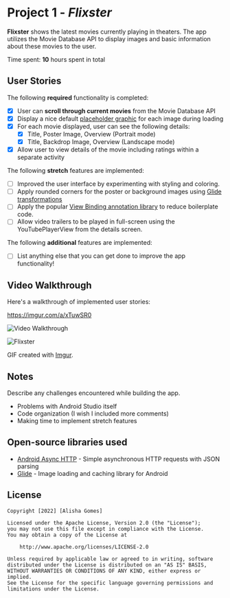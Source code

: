 # Project 1 - *Flixster*

**Flixster** shows the latest movies currently playing in theaters. The app utilizes the Movie Database API to display images and basic information about these movies to the user.

Time spent: **10** hours spent in total

## User Stories

The following **required** functionality is completed:

* [x] User can **scroll through current movies** from the Movie Database API
* [x] Display a nice default [placeholder graphic](https://guides.codepath.org/android/Displaying-Images-with-the-Glide-Library#advanced-usage) for each image during loading
* [x] For each movie displayed, user can see the following details:
  * [x] Title, Poster Image, Overview (Portrait mode)
  * [x] Title, Backdrop Image, Overview (Landscape mode)
* [x] Allow user to view details of the movie including ratings within a separate activity

The following **stretch** features are implemented:

* [ ] Improved the user interface by experimenting with styling and coloring.
* [ ] Apply rounded corners for the poster or background images using [Glide transformations](https://guides.codepath.org/android/Displaying-Images-with-the-Glide-Library#transformations)
* [ ] Apply the popular [View Binding annotation library](http://guides.codepath.org/android/Reducing-View-Boilerplate-with-ViewBinding) to reduce boilerplate code.
* [ ] Allow video trailers to be played in full-screen using the YouTubePlayerView from the details screen.

The following **additional** features are implemented:

* [ ] List anything else that you can get done to improve the app functionality!

## Video Walkthrough

Here's a walkthrough of implemented user stories:

https://imgur.com/a/xTuwSR0

<img src='https://imgur.com/a/xTuwSR0' title='Video Walkthrough' width='' alt='Video Walkthrough' />

![Flixster](https://media.giphy.com/media/vFKqnCdLPNOKc/giphy.gif)

GIF created with [Imgur](https://imgur.com/).

## Notes

Describe any challenges encountered while building the app.

- Problems with Android Studio itself
- Code organization (I wish I included more comments) 
- Making time to implement stretch features

## Open-source libraries used

- [Android Async HTTP](https://github.com/loopj/android-async-http) - Simple asynchronous HTTP requests with JSON parsing
- [Glide](https://github.com/bumptech/glide) - Image loading and caching library for Android

## License

    Copyright [2022] [Alisha Gomes]

    Licensed under the Apache License, Version 2.0 (the "License");
    you may not use this file except in compliance with the License.
    You may obtain a copy of the License at

        http://www.apache.org/licenses/LICENSE-2.0

    Unless required by applicable law or agreed to in writing, software
    distributed under the License is distributed on an "AS IS" BASIS,
    WITHOUT WARRANTIES OR CONDITIONS OF ANY KIND, either express or implied.
    See the License for the specific language governing permissions and
    limitations under the License.

